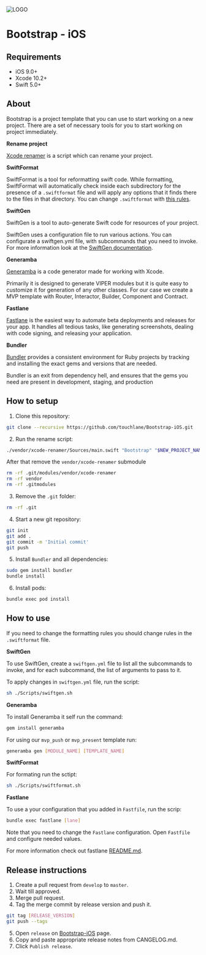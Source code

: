 ![LOGO](https://github.com/touchlane/Bootstrap-iOS/blob/develop/Assets/logo.svg)

# Bootstrap - iOS

## Requirements

* iOS 9.0+
* Xcode 10.2+
* Swift 5.0+

## About

Bootstrap is a project template that you can use to start working on a new project. There are a set of necessary tools for you to start working on project immediately.

**Rename project**

[Xcode renamer](https://github.com/appculture/xcode-project-renamer) is a script which can rename your project. 

**SwiftFormat**

SwiftFormat is a tool for reformatting swift code. While formatting, SwiftFormat will automatically check inside each subdirectory for the presence of a `.swiftformat` file and will apply any options that it finds there to the files in that directory. You can change `.swiftformat` with [this rules](https://github.com/nicklockwood/SwiftFormat/blob/master/Rules.md).
 
**SwiftGen**

SwiftGen is a tool to auto-generate Swift code for resources of your project.

SwiftGen uses a configuration file to run various actions. You can configurate a swiftgen.yml file, with subcommands that you need to invoke. For more information look at the [SwiftGen documentation](https://github.com/SwiftGen/SwiftGen).

**Generamba**

[Generamba](https://github.com/strongself/Generamba) is a code generator made for working with Xcode.

Primarily it is designed to generate VIPER modules but it is quite easy to customize it for generation of any other classes. For our case we create a MVP template with Router, Interactor, Builder, Component and Contract.

**Fastlane**

[Fastlane](https://docs.fastlane.tools) is the easiest way to automate beta deployments and releases for your app. It handles all tedious tasks, like generating screenshots, dealing with code signing, and releasing your application.

**Bundler**

[Bundler](https://bundler.io) provides a consistent environment for Ruby projects by tracking and installing the exact gems and versions that are needed.

Bundler is an exit from dependency hell, and ensures that the gems you need are present in development, staging, and production

## How to setup

1. Clone this repository:

```bash
git clone --recursive https://github.com/touchlane/Bootstrap-iOS.git
```

2. Run the rename script:

```bash
./vendor/xcode-renamer/Sources/main.swift "Bootstrap" "$NEW_PROJECT_NAME"
```

After that remove the `vendor/xcode-renamer` submodule

```bash
rm -rf .git/modules/vendor/xcode-renamer
rm -rf vendor
rm -rf .gitmodules
```

3. Remove the `.git` folder:

```bash
rm -rf .git
```

4. Start a new git repository:

```bash
git init
git add .
git commit -m 'Initial commit'
git push
```

5. Install `Bundler` and all dependencies:

```bash
sudo gem install bundler
bundle install
```

6. Install pods:

```bash
bundle exec pod install
```

## How to use

If you need to change the formatting rules you should change rules in the `.swiftformat` file.

**SwiftGen**

To use SwiftGen, create a `swiftgen.yml` file to list all the subcommands to invoke, and for each subcommand, the list of arguments to pass to it. 

To apply changes in `swiftgen.yml` file, run the script:

```bash
sh ./Scripts/swiftgen.sh
```

**Generamba**

To install Generamba it self run the command:

```bash
gem install generamba
```

For using our `mvp_push` or `mvp_present` template run:

```bash
generamba gen [MODULE_NAME] [TEMPLATE_NAME]
```

**SwiftFormat**

For formating run the sctipt:

```bash
sh ./Scripts/swiftformat.sh
```

**Fastlane**

To use a your configuration that you added in `Fastfile`, run the scrip:

```bash
bundle exec fastlane [lane]
```

Note that you need to change the `Fastlane` configuration. Open `Fastfile` and configure needed values.

For more information check out fastlane [README.md](fastlane/README.md).

## Release instructions 

1. Create a pull request from `develop` to `master`.
2. Wait till approved.
3. Merge pull request.
4. Tag the merge commit by release version and push it.

```bash
git tag [RELEASE_VERSION]
git push --tags
```

5. Open `release` on [Bootstrap-iOS](https://github.com/touchlane/Bootstrap-iOS) page. 
6. Copy and paste appropriate release notes from CANGELOG.md.
7. Click `Publish release`.
